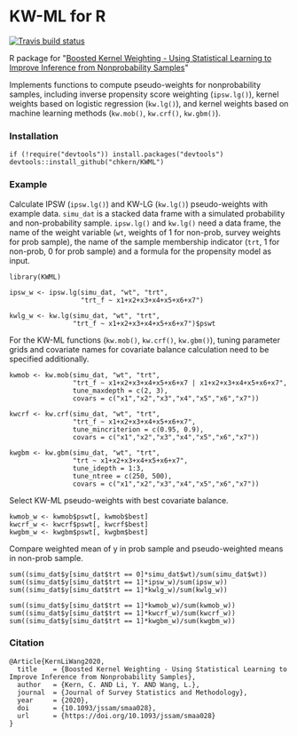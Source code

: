 # KW-ML for R

<!-- badges: start -->
[![Travis build status](https://travis-ci.com/chkern/KWML.svg?branch=master)](https://travis-ci.com/chkern/KWML)
<!-- badges: end -->

R package for "[Boosted Kernel Weighting - Using Statistical Learning to Improve Inference from Nonprobability Samples](https://doi.org/10.1093/jssam/smaa028)"

Implements functions to compute pseudo-weights for nonprobability samples, including inverse propensity score weighting (`ipsw.lg()`), kernel weights based on logistic regression (`kw.lg()`), and kernel weights based on machine learning methods (`kw.mob()`, `kw.crf()`, `kw.gbm()`). 

### Installation

``` {.r}
if (!require("devtools")) install.packages("devtools")
devtools::install_github("chkern/KWML")
```

### Example

Calculate IPSW (`ipsw.lg()`) and KW-LG (`kw.lg()`) pseudo-weights with example data. `simu_dat` is a stacked data frame with a simulated probability and non-probability sample. `ipsw.lg()` and `kw.lg()` need a data frame, the name of the weight variable (`wt`, weights of 1 for non-prob, survey weights for prob sample), the name of the sample membership indicator (`trt`, 1 for non-prob, 0 for prob sample) and a formula for the propensity model as input.

``` {.r}
library(KWML)

ipsw_w <- ipsw.lg(simu_dat, "wt", "trt", 
                  "trt_f ~ x1+x2+x3+x4+x5+x6+x7")

kwlg_w <- kw.lg(simu_dat, "wt", "trt", 
                "trt_f ~ x1+x2+x3+x4+x5+x6+x7")$pswt
```

For the KW-ML functions (`kw.mob()`, `kw.crf()`, `kw.gbm()`), tuning parameter grids and covariate names for covariate balance calculation need to be specified additionally. 

``` {.r}
kwmob <- kw.mob(simu_dat, "wt", "trt", 
                "trt_f ~ x1+x2+x3+x4+x5+x6+x7 | x1+x2+x3+x4+x5+x6+x7",
                tune_maxdepth = c(2, 3), 
                covars = c("x1","x2","x3","x4","x5","x6","x7"))

kwcrf <- kw.crf(simu_dat, "wt", "trt", 
                "trt_f ~ x1+x2+x3+x4+x5+x6+x7",
                tune_mincriterion = c(0.95, 0.9), 
                covars = c("x1","x2","x3","x4","x5","x6","x7"))

kwgbm <- kw.gbm(simu_dat, "wt", "trt", 
                "trt ~ x1+x2+x3+x4+x5+x6+x7",
                tune_idepth = 1:3,
                tune_ntree = c(250, 500),
                covars = c("x1","x2","x3","x4","x5","x6","x7"))       
```

Select KW-ML pseudo-weights with best covariate balance.

``` {.r}
kwmob_w <- kwmob$pswt[, kwmob$best]
kwcrf_w <- kwcrf$pswt[, kwcrf$best]
kwgbm_w <- kwgbm$pswt[, kwgbm$best]
```

Compare weighted mean of y in prob sample and pseudo-weighted means in non-prob sample.

``` {.r}
sum((simu_dat$y[simu_dat$trt == 0]*simu_dat$wt)/sum(simu_dat$wt))
sum((simu_dat$y[simu_dat$trt == 1]*ipsw_w)/sum(ipsw_w))
sum((simu_dat$y[simu_dat$trt == 1]*kwlg_w)/sum(kwlg_w))

sum((simu_dat$y[simu_dat$trt == 1]*kwmob_w)/sum(kwmob_w))
sum((simu_dat$y[simu_dat$trt == 1]*kwcrf_w)/sum(kwcrf_w))
sum((simu_dat$y[simu_dat$trt == 1]*kwgbm_w)/sum(kwgbm_w))
```

### Citation 

``` {.r}
@Article{KernLiWang2020,
  title    = {Boosted Kernel Weighting - Using Statistical Learning to Improve Inference from Nonprobability Samples},
  author   = {Kern, C. AND Li, Y. AND Wang, L.},
  journal  = {Journal of Survey Statistics and Methodology},
  year     = {2020},
  doi      = {10.1093/jssam/smaa028},
  url      = {https://doi.org/10.1093/jssam/smaa028}
}
```
